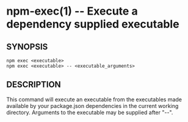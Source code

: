 npm-exec(1) -- Execute a dependency supplied executable
=======================================================

## SYNOPSIS

    npm exec <executable>
    npm exec <executable> -- <executable_arguments>

## DESCRIPTION

This command will execute an executable from the executables made available by
your package.json dependencies in the current working directory.
Arguments to the executable may be supplied after "--".


